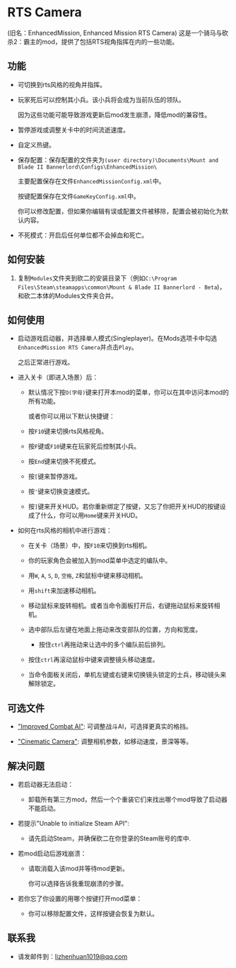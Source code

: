 # RTS Camera
(旧名：EnhancedMission, Enhanced Mission RTS Camera)
这是一个骑马与砍杀2：霸主的mod，提供了包括RTS视角指挥在内的一些功能。

## 功能

- 可切换到rts风格的视角并指挥。

- 玩家死后可以控制其小兵。该小兵将会成为当前队伍的领队。

  因为这些功能可能导致游戏更新后mod发生崩溃，降低mod的兼容性。

- 暂停游戏或调整关卡中的时间流逝速度。

- 自定义热键。

- 保存配置：保存配置的文件夹为`(user directory)\Documents\Mount and Blade II Bannerlord\Configs\EnhancedMission\`

  主要配置保存在文件`EnhancedMissionConfig.xml`中。

  按键配置保存在文件`GameKeyConfig.xml`中。

  你可以修改配置，但如果你编辑有误或配置文件被移除，配置会被初始化为默认内容。

- 不死模式：开启后任何单位都不会掉血和死亡。

## 如何安装
1. 复制`Modules`文件夹到砍二的安装目录下（例如`C:\Program Files\Steam\steamapps\common\Mount & Blade II Bannerlord - Beta`)，和砍二本体的Modules文件夹合并。

## 如何使用
- 启动游戏启动器，并选择单人模式(Singleplayer)。在Mods选项卡中勾选`EnhancedMission RTS Camera`并点击`Play`。

  之后正常进行游戏。

- 进入关卡（即进入场景）后：

  - 默认情况下按`O(字母)`键来打开本mod的菜单，你可以在其中访问本mod的所有功能。

    或者你可以用以下默认快捷键：

  - 按`F10`键来切换rts风格视角。

  - 按`F`键或`F10`键来在玩家死后控制其小兵。

  - 按`End`键来切换不死模式。

  - 按`[`键来暂停游戏。

  - 按`'`键来切换变速模式。

  - 按`]`键来开关HUD。若你重新绑定了按键，又忘了你把开关HUD的按键设成了什么，你可以用`Home`键来开关HUD。

- 如何在rts风格的相机中进行游戏：

  - 在关卡（场景）中，按`F10`来切换到rts相机。

  - 你的玩家角色会被加入到mod菜单中选定的编队中。

  - 用`W`, `A`, `S`, `D`, `空格`, `Z`和鼠标中键来移动相机。

  - 用`shift`来加速移动相机。

  - 移动鼠标来旋转相机。或者当命令面板打开后，右键拖动鼠标来旋转相机。

  - 选中部队后左键在地面上拖动来改变部队的位置，方向和宽度。

    - 按住`ctrl`再拖动来让选中的多个编队前后排列。

  - 按住`ctrl`再滚动鼠标中键来调整镜头移动速度。

  - 当命令面板关闭后，单机左键或右键来切换镜头锁定的士兵，移动镜头来解除锁定。

## 可选文件
- ["Improved Combat AI"](https://www.nexusmods.com/mountandblade2bannerlord/mods/449/): 可调整战斗AI，可选择更真实的格挡。

- ["Cinematic Camera"](https://www.nexusmods.com/mountandblade2bannerlord/mods/1627): 调整相机参数，如移动速度，景深等等。

## 解决问题
- 若启动器无法启动：

  - 卸载所有第三方mod，然后一个个重装它们来找出哪个mod导致了启动器不能启动。

- 若提示"Unable to initialize Steam API":

  - 请先启动Steam，并确保砍二在你登录的Steam账号的库中.

- 若mod启动后游戏崩溃：

  - 请取消载入该mod并等待mod更新。

    你可以选择告诉我重现崩溃的步骤。

- 若你忘了你设置的用哪个按键打开mod菜单：

  - 你可以移除配置文件，这样按键会恢复为默认。

## 联系我
* 请发邮件到：lizhenhuan1019@qq.com
